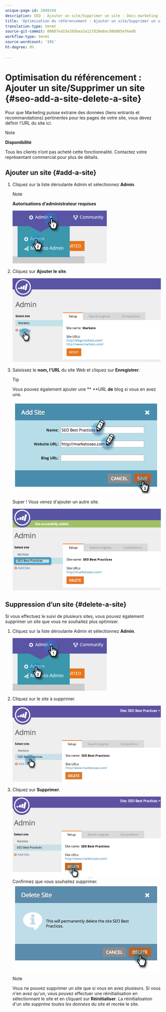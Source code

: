 ```yaml
---
unique-page-id: 2949194
description: SEO - Ajouter un site/Supprimer un site - Docs marketing - Documentation du produit
title: 'Optimisation du référencement : Ajouter un site/Supprimer un site'
translation-type: tm+mt
source-git-commit: 00887ea53e395bea3a11fd28e0ac98b085ef6ed8
workflow-type: tm+mt
source-wordcount: '191'
ht-degree: 0%

---
```



# Optimisation du référencement : Ajouter un site/Supprimer un site {#seo-add-a-site-delete-a-site}

Pour que Marketing puisse extraire des données (liens entrants et recommandations) pertinentes pour les pages de votre site, vous devez définir l’URL du site ici.

>[!NOTE]
>
>**Disponibilité**
>
>Tous les clients n’ont pas acheté cette fonctionnalité. Contactez votre représentant commercial pour plus de détails.

## Ajouter un site {#add-a-site}

1. Cliquez sur la liste déroulante Admin et sélectionnez **Admin**.

   >[!NOTE]
   >
   >**Autorisations d’administrateur requises**

   ![](assets/one.png)

1. Cliquez sur **Ajouter le site**.

   ![](assets/two.png)

1. Saisissez le **nom, l’URL** du site Web et cliquez sur **Enregistrer**.

   >[!TIP]
   >
   >Vous pouvez également ajouter une ** **URL **de** blog si vous en avez une.

   ![](assets/image2014-9-17-21-3a19-3a51.png)

   Super ! Vous venez d&#39;ajouter un autre site.

   ![](assets/four.png)

## Suppression d’un site {#delete-a-site}

Si vous effectuez le suivi de plusieurs sites, vous pouvez également supprimer un site que vous ne souhaitez plus optimiser.

1. Cliquez sur la liste déroulante Admin et sélectionnez **Admin**.

   ![](assets/one.png)

1. Cliquez sur le site à supprimer.

   ![](assets/six.png)

1. Cliquez sur **Supprimer**.

   ![](assets/seven.png)
Confirmez que vous souhaitez supprimer.
   ![](assets/image2014-9-17-21-3a21-3a22.png)

   >[!NOTE]
   >
   >Vous ne pouvez supprimer un site que si vous en avez plusieurs. Si vous n&#39;en avez qu&#39;un, vous pouvez effectuer une réinitialisation en sélectionnant le site et en cliquant sur **Réinitialiser**. La réinitialisation d&#39;un site *supprime toutes les données* du site et recrée le site.

